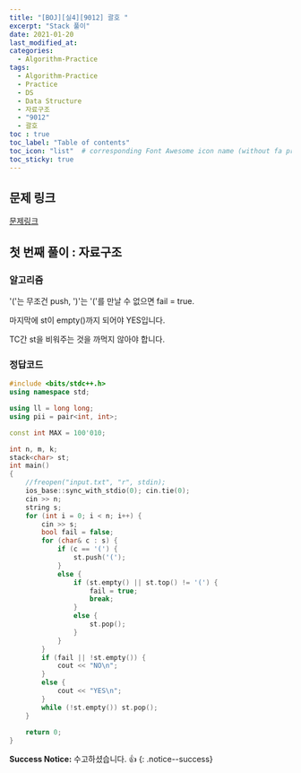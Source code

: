 ```yaml
---
title: "[BOJ][실4][9012] 괄호 "
excerpt: "Stack 풀이"
date: 2021-01-20
last_modified_at:
categories:
  - Algorithm-Practice
tags:
  - Algorithm-Practice
  - Practice
  - DS
  - Data Structure
  - 자료구조
  - "9012"
  - 괄호
toc : true
toc_label: "Table of contents"
toc_icon: "list"  # corresponding Font Awesome icon name (without fa prefix)
toc_sticky: true
---
```


## 문제 링크

[문제링크](https://www.acmicpc.net/problem/9012)  

## 첫 번째 풀이 : 자료구조 

### 알고리즘

'('는 무조건 push, ')'는 '('를 만날 수 없으면 fail = true.  

마지막에 st이 empty()까지 되어야 YES입니다.  

TC간 st을 비워주는 것을 까먹지 않아야 합니다.  

### 정답코드  

```cpp
#include <bits/stdc++.h>
using namespace std;

using ll = long long;
using pii = pair<int, int>;

const int MAX = 100'010;

int n, m, k;
stack<char> st;
int main()
{
	//freopen("input.txt", "r", stdin);
	ios_base::sync_with_stdio(0); cin.tie(0);
	cin >> n;
	string s;
	for (int i = 0; i < n; i++) {
		cin >> s;
		bool fail = false;
		for (char& c : s) {
			if (c == '(') {
				st.push('(');
			}
			else {
				if (st.empty() || st.top() != '(') {
					fail = true;
					break;
				}
				else {
					st.pop();
				}
			}
		}
		if (fail || !st.empty()) {
			cout << "NO\n";
		}
		else {
			cout << "YES\n";
		}
		while (!st.empty()) st.pop();
	}
	
	return 0;
}

```


**Success Notice:**
수고하셨습니다. :+1:
{: .notice--success}